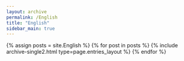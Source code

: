 ```yaml
---
layout: archive
permalink: /English
title: "English"
sidebar_main: true
---
```

{% assign posts = site.English %}
{% for post in posts %} {% include archive-single2.html type=page.entries_layout %} {% endfor %}